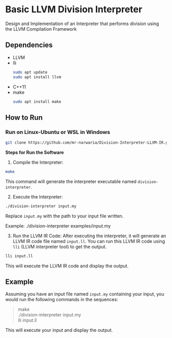 # Basic LLVM Division Interpreter

Design and Implementation of an Interpreter that performs division using the LLVM Compilation Framework

## Dependencies

- LLVM
- lli
  ```bash
  sudo apt update
  sudo apt install llvm
  ```
- C++11
- make
  ```bash
  sudo apt install make
  ```

## How to Run

### Run on Linux-Ubuntu or WSL in Windows
```bash
git clone https://github.com/mr-narwaria/Division-Interpreter-LLVM-IR.git
```

**Steps for Run the Software**
1. Compile the Interpreter:
```bash
make
```
This command will generate the interpreter executable named `division-interpreter`.

2. Execute the Interpreter:
```bash
./division-interpreter input.my
```
Replace `input.my` with the path to your input file written.

Example:
./division-interpreter examples/input.my


3. Run the LLVM IR Code:
After executing the interpreter, it will generate an LLVM IR code file named `input.ll`. You can run this LLVM IR code using `lli` (LLVM interpreter tool) to get the output.
```bash
lli input.ll
```
This will execute the LLVM IR code and display the output.

## Example

Assuming you have an input file named `input.my` containing your input, you would run the following commands in the sequences: <br>
>make <br>
>./division-interpreter input.my <br>
>lli input.ll


This will execute your input and display the output.
